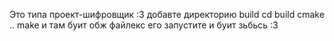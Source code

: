Это типа проект-шифровщик :3
добавте директорию build
cd build
cmake ..
make
и там буит обж файлекс
его запустите и буит зьбьсь :3